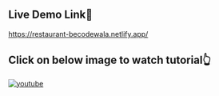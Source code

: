 ## Live Demo Link🔗


https://restaurant-becodewala.netlify.app/


## Click on below image to watch tutorial👆

[![youtube](https://img.youtube.com/vi/BnE89GMxXoM/0.jpg)](https://www.youtube.com/watch?v=BnE89GMxXoM)
